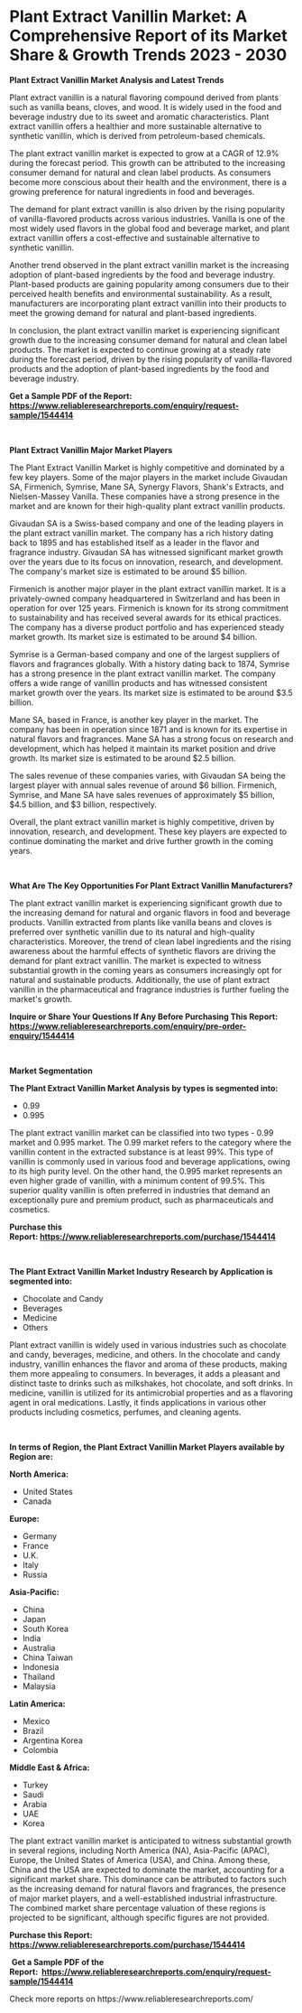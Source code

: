 <p><h1>Plant Extract Vanillin Market: A Comprehensive Report of its Market Share & Growth Trends 2023 - 2030</h1></p><p><strong>Plant Extract Vanillin Market Analysis and Latest Trends</strong></p>
<p><p>Plant extract vanillin is a natural flavoring compound derived from plants such as vanilla beans, cloves, and wood. It is widely used in the food and beverage industry due to its sweet and aromatic characteristics. Plant extract vanillin offers a healthier and more sustainable alternative to synthetic vanillin, which is derived from petroleum-based chemicals.</p><p>The plant extract vanillin market is expected to grow at a CAGR of 12.9% during the forecast period. This growth can be attributed to the increasing consumer demand for natural and clean label products. As consumers become more conscious about their health and the environment, there is a growing preference for natural ingredients in food and beverages.</p><p>The demand for plant extract vanillin is also driven by the rising popularity of vanilla-flavored products across various industries. Vanilla is one of the most widely used flavors in the global food and beverage market, and plant extract vanillin offers a cost-effective and sustainable alternative to synthetic vanillin.</p><p>Another trend observed in the plant extract vanillin market is the increasing adoption of plant-based ingredients by the food and beverage industry. Plant-based products are gaining popularity among consumers due to their perceived health benefits and environmental sustainability. As a result, manufacturers are incorporating plant extract vanillin into their products to meet the growing demand for natural and plant-based ingredients.</p><p>In conclusion, the plant extract vanillin market is experiencing significant growth due to the increasing consumer demand for natural and clean label products. The market is expected to continue growing at a steady rate during the forecast period, driven by the rising popularity of vanilla-flavored products and the adoption of plant-based ingredients by the food and beverage industry.</p></p>
<p><strong>Get a Sample PDF of the Report:&nbsp; <a href="https://www.reliableresearchreports.com/enquiry/request-sample/1544414">https://www.reliableresearchreports.com/enquiry/request-sample/1544414</a></strong></p>
<p>&nbsp;</p>
<p><strong>Plant Extract Vanillin Major Market Players</strong></p>
<p><p>The Plant Extract Vanillin Market is highly competitive and dominated by a few key players. Some of the major players in the market include Givaudan SA, Firmenich, Symrise, Mane SA, Synergy Flavors, Shank's Extracts, and Nielsen-Massey Vanilla. These companies have a strong presence in the market and are known for their high-quality plant extract vanillin products.</p><p>Givaudan SA is a Swiss-based company and one of the leading players in the plant extract vanillin market. The company has a rich history dating back to 1895 and has established itself as a leader in the flavor and fragrance industry. Givaudan SA has witnessed significant market growth over the years due to its focus on innovation, research, and development. The company's market size is estimated to be around $5 billion.</p><p>Firmenich is another major player in the plant extract vanillin market. It is a privately-owned company headquartered in Switzerland and has been in operation for over 125 years. Firmenich is known for its strong commitment to sustainability and has received several awards for its ethical practices. The company has a diverse product portfolio and has experienced steady market growth. Its market size is estimated to be around $4 billion.</p><p>Symrise is a German-based company and one of the largest suppliers of flavors and fragrances globally. With a history dating back to 1874, Symrise has a strong presence in the plant extract vanillin market. The company offers a wide range of vanillin products and has witnessed consistent market growth over the years. Its market size is estimated to be around $3.5 billion.</p><p>Mane SA, based in France, is another key player in the market. The company has been in operation since 1871 and is known for its expertise in natural flavors and fragrances. Mane SA has a strong focus on research and development, which has helped it maintain its market position and drive growth. Its market size is estimated to be around $2.5 billion.</p><p>The sales revenue of these companies varies, with Givaudan SA being the largest player with annual sales revenue of around $6 billion. Firmenich, Symrise, and Mane SA have sales revenues of approximately $5 billion, $4.5 billion, and $3 billion, respectively.</p><p>Overall, the plant extract vanillin market is highly competitive, driven by innovation, research, and development. These key players are expected to continue dominating the market and drive further growth in the coming years.</p></p>
<p>&nbsp;</p>
<p><strong>What Are The Key Opportunities For Plant Extract Vanillin Manufacturers?</strong></p>
<p><p>The plant extract vanillin market is experiencing significant growth due to the increasing demand for natural and organic flavors in food and beverage products. Vanillin extracted from plants like vanilla beans and cloves is preferred over synthetic vanillin due to its natural and high-quality characteristics. Moreover, the trend of clean label ingredients and the rising awareness about the harmful effects of synthetic flavors are driving the demand for plant extract vanillin. The market is expected to witness substantial growth in the coming years as consumers increasingly opt for natural and sustainable products. Additionally, the use of plant extract vanillin in the pharmaceutical and fragrance industries is further fueling the market's growth.</p></p>
<p><strong>Inquire or Share Your Questions If Any Before Purchasing This Report: <a href="https://www.reliableresearchreports.com/enquiry/pre-order-enquiry/1544414">https://www.reliableresearchreports.com/enquiry/pre-order-enquiry/1544414</a></strong></p>
<p>&nbsp;</p>
<p><strong>Market Segmentation</strong></p>
<p><strong>The Plant Extract Vanillin Market Analysis by types is segmented into:</strong></p>
<p><ul><li>0.99</li><li>0.995</li></ul></p>
<p><p>The plant extract vanillin market can be classified into two types - 0.99 market and 0.995 market. The 0.99 market refers to the category where the vanillin content in the extracted substance is at least 99%. This type of vanillin is commonly used in various food and beverage applications, owing to its high purity level. On the other hand, the 0.995 market represents an even higher grade of vanillin, with a minimum content of 99.5%. This superior quality vanillin is often preferred in industries that demand an exceptionally pure and premium product, such as pharmaceuticals and cosmetics.</p></p>
<p><strong>Purchase this Report:&nbsp;<a href="https://www.reliableresearchreports.com/purchase/1544414">https://www.reliableresearchreports.com/purchase/1544414</a></strong></p>
<p>&nbsp;</p>
<p><strong>The Plant Extract Vanillin Market Industry Research by Application is segmented into:</strong></p>
<p><ul><li>Chocolate and Candy</li><li>Beverages</li><li>Medicine</li><li>Others</li></ul></p>
<p><p>Plant extract vanillin is widely used in various industries such as chocolate and candy, beverages, medicine, and others. In the chocolate and candy industry, vanillin enhances the flavor and aroma of these products, making them more appealing to consumers. In beverages, it adds a pleasant and distinct taste to drinks such as milkshakes, hot chocolate, and soft drinks. In medicine, vanillin is utilized for its antimicrobial properties and as a flavoring agent in oral medications. Lastly, it finds applications in various other products including cosmetics, perfumes, and cleaning agents.</p></p>
<p>&nbsp;</p>
<p><strong>In terms of Region, the Plant Extract Vanillin Market Players available by Region are:</strong></p>
<p>
    <p> <strong> North America: </strong>
        <ul>
            <li>United States</li>
            <li>Canada</li>
        </ul>
        </p> 
    <p> <strong> Europe: </strong>
        <ul>
            <li>Germany</li>
            <li>France</li>
            <li>U.K.</li>
            <li>Italy</li>
            <li>Russia</li>
        </ul>
        </p> 
    <p> <strong> Asia-Pacific: </strong>
        <ul>
            <li>China</li>
            <li>Japan</li>
            <li>South Korea</li>
            <li>India</li>
            <li>Australia</li>
            <li>China Taiwan</li>
            <li>Indonesia</li>
            <li>Thailand</li>
            <li>Malaysia</li>
        </ul>
        </p> 
    <p> <strong> Latin America: </strong>
        <ul>
            <li>Mexico</li>
            <li>Brazil</li>
            <li>Argentina Korea</li>
            <li>Colombia</li>
        </ul>
        </p> 
    <p> <strong> Middle East & Africa: </strong>
        <ul>
            <li>Turkey</li>
            <li>Saudi</li>
            <li>Arabia</li>
            <li>UAE</li>
            <li>Korea</li>
        </ul>
    </p>
    </p>
<p><p>The plant extract vanillin market is anticipated to witness substantial growth in several regions, including North America (NA), Asia-Pacific (APAC), Europe, the United States of America (USA), and China. Among these, China and the USA are expected to dominate the market, accounting for a significant market share. This dominance can be attributed to factors such as the increasing demand for natural flavors and fragrances, the presence of major market players, and a well-established industrial infrastructure. The combined market share percentage valuation of these regions is projected to be significant, although specific figures are not provided.</p></p>
<p><strong>Purchase this Report: <a href="https://www.reliableresearchreports.com/purchase/1544414">https://www.reliableresearchreports.com/purchase/1544414</a></strong></p>
<p>&nbsp;<strong>Get a Sample PDF of the Report:&nbsp;&nbsp;<a href="https://www.reliableresearchreports.com/enquiry/request-sample/1544414">https://www.reliableresearchreports.com/enquiry/request-sample/1544414</a></strong></p>
<p><strong></strong></p>
<p>Check more reports on https://www.reliableresearchreports.com/</p>